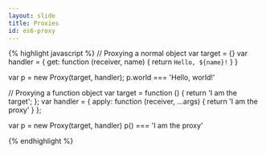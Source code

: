 ```yaml
---
layout: slide
title: Proxies
id: es6-proxy
---
```

{% highlight javascript %}
// Proxying a normal object
var target = {}
var handler = {
  get: function (receiver, name) {
    return `Hello, ${name}!`
  }
}

var p = new Proxy(target, handler);
p.world === 'Hello, world!'

// Proxying a function object
var target = function () { return 'I am the target'; };
var handler = {
  apply: function (receiver, ...args) {
    return 'I am the proxy'
  }
};

var p = new Proxy(target, handler)
p() === 'I am the proxy'

{% endhighlight %}

